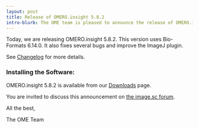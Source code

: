 ```yaml
---
layout: post
title: Release of OMERO.insight 5.8.2
intro-blurb: The OME team is pleased to announce the release of OMERO.insight 5.8.2
---
```


Today, we are releasing OMERO.insight 5.8.2. This version uses Bio-Formats 6.14.0.
It also fixes several bugs and improve the ImageJ plugin.

See [Changelog](https://github.com/ome/omero-insight/blob/v5.8.2/CHANGELOG.md) for more details.

### Installing the Software:

OMERO.insight 5.8.2 is available from our
[Downloads](https://www.openmicroscopy.org/omero/downloads/) page.

You are invited to discuss this announcement on
[the image.sc forum](https://forum.image.sc/).

All the best,

The OME Team
